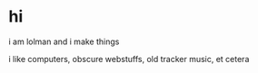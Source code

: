 # hi
i am lolman and i make things

i like computers, obscure webstuffs, old tracker music, et cetera
